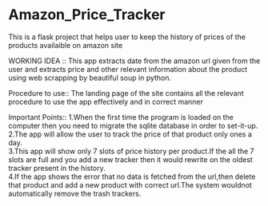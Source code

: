 # Amazon_Price_Tracker
This is a flask project that helps user to keep the history of prices of the products availaible on amazon site<br />

WORKING IDEA :: This app extracts date from the amazon url given from the user and extracts price and other relevant information about the product using web scrapping by beautiful soup in python.<br />

Procedure to use:: The landing page of the site contains all the relevant procedure to use the app effectively and in correct manner<br />

Important Points::
1.When the first time the program is loaded on the computer then you need to migrate the sqlite database in order to 
  set-it-up.<br />
2.The app will allow the user to track the price of that product only ones a day.<br />
3.This app will show only 7 slots of price history per product.If the all the 7 slots are full and you add a new 
  tracker then it would rewrite on the oldest tracker present in the history.<br />
4.If the app shows the error that no data is fetched from the url,then delete that product and add a new product with correct url.The system wouldnot automatically remove the trash trackers.<br /> 

